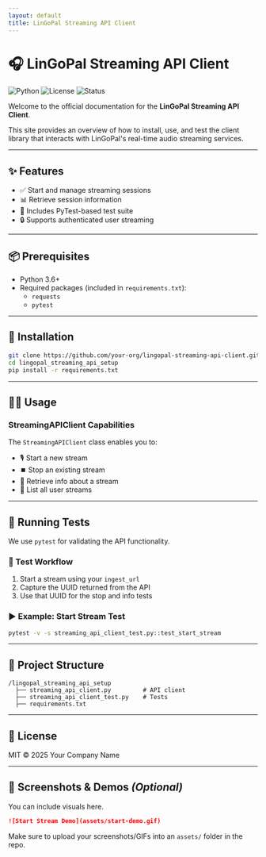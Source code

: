 ```yaml
---
layout: default
title: LinGoPal Streaming API Client
---
```


# 🎧 LinGoPal Streaming API Client

![Python](https://img.shields.io/badge/python-3.6+-blue)
![License](https://img.shields.io/badge/license-MIT-green)
![Status](https://img.shields.io/badge/status-Active-brightgreen)

Welcome to the official documentation for the **LinGoPal Streaming API Client**.

This site provides an overview of how to install, use, and test the client library that interacts with LinGoPal's real-time audio streaming services.

---

## ✨ Features

- ✅ Start and manage streaming sessions
- 📊 Retrieve session information
- 🧪 Includes PyTest-based test suite
- 🔒 Supports authenticated user streaming

---

## 📦 Prerequisites

- Python 3.6+
- Required packages (included in `requirements.txt`):
  - `requests`
  - `pytest`

---

## 🚀 Installation

```bash
git clone https://github.com/your-org/lingopal-streaming-api-client.git
cd lingopal_streaming_api_setup
pip install -r requirements.txt
```

---

## 🧑‍💻 Usage

### StreamingAPIClient Capabilities

The `StreamingAPIClient` class enables you to:

- 🎙️ Start a new stream
- ⏹️ Stop an existing stream
- 📄 Retrieve info about a stream
- 📃 List all user streams

---

## 🧪 Running Tests

We use `pytest` for validating the API functionality.

### 🧭 Test Workflow

1. Start a stream using your `ingest_url`
2. Capture the UUID returned from the API
3. Use that UUID for the stop and info tests

### ▶️ Example: Start Stream Test

```bash
pytest -v -s streaming_api_client_test.py::test_start_stream
```

---

## 📁 Project Structure

```
/lingopal_streaming_api_setup
  ├── streaming_api_client.py         # API client
  ├── streaming_api_client_test.py    # Tests
  ├── requirements.txt
```

---

## 📄 License

MIT © 2025 Your Company Name

---

## 📸 Screenshots & Demos *(Optional)*

You can include visuals here.

```md
![Start Stream Demo](assets/start-demo.gif)
```

Make sure to upload your screenshots/GIFs into an `assets/` folder in the repo.
